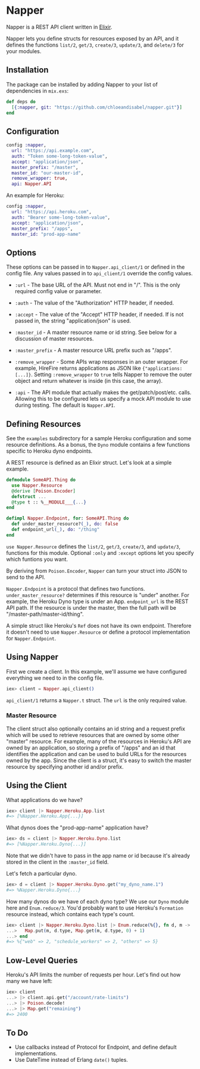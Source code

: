 # Napper

Napper is a REST API client written in [Elixir](http://elixir-lang.org/).

Napper lets you define structs for resources exposed by an API, and it
defines the functions `list/2`, `get/3`, `create/3`, `update/3`, and
`delete/3` for your modules.

## Installation

The package can be installed by adding Napper to your list of dependencies
in `mix.exs`:

```elixir
def deps do
  [{:napper, git: "https://github.com/chloeandisabel/napper.git"}]
end
```

## Configuration

```elixir
config :napper,
  url: "https://api.example.com",
  auth: "Token some-long-token-value",
  accept: "application/json",
  master_prefix: "/master",
  master_id: "our-master-id",
  remove_wrapper: true,
  api: Napper.API
```

An example for Heroku:

```elixir
config :napper,
  url: "https://api.heroku.com",
  auth: "Bearer some-long-token-value",
  accept: "application/json",
  master_prefix: "/apps",
  master_id: "prod-app-name"
```

## Options

These options can be passed in to `Napper.api_client/1` or defined in the
config file. Any values passed in to `api_client/1` override the config
values.

* `:url` - The base URL of the API. Must not end in "/". This is the only
  required config value or parameter.

* `:auth` - The value of the "Authorization" HTTP header, if needed.

* `:accept` - The value of the "Accept" HTTP header, if needed. If is
  not passed in, the string "application/json" is used.

* `:master_id` - A master resource name or id string. See below for a
  discussion of master resources.

* `:master_prefix` - A master resource URL prefix such as "/apps".

* `:remove_wrapper` - Some APIs wrap responses in an outer wrapper. For
  example, HireFire returns applications as JSON like `{"applications:
  [...]}`. Setting `:remove_wrapper` to `true` tells Napper to remove the
  outer object and return whatever is inside (in this case, the array).

* `:api` - The API module that actually makes the get/patch/post/etc. calls.
  Allowing this to be configured lets us specify a mock API module to use
  during testing. The default is `Napper.API`.

## Defining Resources

See the `examples` subdirectory for a sample Heroku configuration and some
resource definitions. As a bonus, the `Dyno` module contains a few functions
specific to Heroku dyno endpoints.

A REST resource is defined as an Elixir struct. Let's look at a simple
example.

```elixir
defmodule SomeAPI.Thing do
  use Napper.Resource
  @derive [Poison.Encoder]
  defstruct ...
  @type t :: %__MODULE___{...}
end

defimpl Napper.Endpoint, for: SomeAPI.Thing do
  def under_master_resource?(_), do: false
  def endpoint_url(_), do: "/thing"
end
```

`use Napper.Resource` defines the `list/2`, `get/3`, `create/3`, and
`update/3`, functions for this module. Optional `:only` and `:except`
options let you specify which funtions you want.

By deriving from `Poison.Encoder`, `Napper` can turn your struct into JSON
to send to the API.

`Napper.Endpoint` is a protocol that defines two functions.
`under_master_resource?` determines if this resource is "under" another. For
example, the Heroku Dyno type is under an App. `endpoint_url` is the REST
API path. If the resource is under the master, then the full path will be
"/master-path/master-id/thing".

A simple struct like Heroku's `Ref` does not have its own endpoint.
Therefore it doesn't need to use `Napper.Resource` or define a protocol
implementation for `Napper.Endpoint`.

## Using Napper

First we create a client. In this example, we'll assume we have configured
everything we need to in the config file.

```elixir
iex> client = Napper.api_client()
```

`api_client/1` returns a `Napper.t` struct. The `url` is the only required
value.

### Master Resource

The client struct also optionally contains an id string and a request prefix
which will be used to retrieve resources that are owned by some other
"master" resource. For example, many of the resources in Heroku's API are
owned by an application, so storing a prefix of "/apps" and an id that
identifies the application and can be used to build URLs for the resources
owned by the app. Since the client is a struct, it's easy to switch the
master resource by specifying another id and/or prefix.

## Using the Client

What applications do we have?

```elixir
iex> client |> Napper.Heroku.App.list
#=> [%Napper.Heroku.App{...}]
```

What dynos does the "prod-app-name" application have?

```elixir
iex> ds = client |> Napper.Heroku.Dyno.list
#=> [%Napper.Heroku.Dyno{...}]
```

Note that we didn't have to pass in the app name or id because it's already
stored in the client in the `:master_id` field.

Let's fetch a particular dyno.

```elixir
iex> d = client |> Napper.Heroku.Dyno.get("my_dyno_name.1")
#=> %Napper.Heroku.Dyno{...}
```

How many dynos do we have of each dyno type? We use our `Dyno` module here
and `Enum.reduce/3`. You'd probably want to use Heroku's `Formation`
resource instead, which contains each type's count.

```elixir
iex> client |> Napper.Heroku.Dyno.list |> Enum.reduce(%{}, fn d, m ->
...>   Map.put(m, d.type, Map.get(m, d.type, 0) + 1)
...> end
#=> %{"web" => 2, "schedule_workers" => 2, "others" => 5}
```

## Low-Level Queries

Heroku's API limits the number of requests per hour. Let's find out how many
we have left:

```elixir
iex> client
...> |> client.api.get("/account/rate-limits")
...> |> Poison.decode!
...> |> Map.get("remaining")
#=> 2400
```

## To Do

- Use callbacks instead of Protocol for Endpoint, and define default
  implementations.
- Use DateTime instead of Erlang `date()` tuples.
